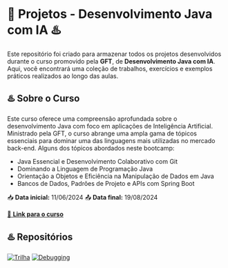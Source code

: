 # 🤖 Projetos - Desenvolvimento Java com IA ♨️

Este repositório foi criado para armazenar todos os projetos desenvolvidos durante o curso promovido pela **GFT**, de **Desenvolvimento Java com IA**. Aqui, você encontrará uma coleção de trabalhos, exercícios e exemplos práticos realizados ao longo das aulas.

## ♨️ Sobre o Curso
Este curso oferece uma compreensão aprofundada sobre o desenvolvimento Java com foco em aplicações de Inteligência Artificial. Ministrado pela GFT, o curso abrange uma ampla gama de tópicos essenciais para dominar uma das linguagens mais utilizadas no mercado back-end. Alguns dos tópicos abordados neste bootcamp:

* Java Essencial e Desenvolvimento Colaborativo com Git
* Dominando a Linguagem de Programação Java
* Orientação a Objetos e Eficiência na Manipulação de Dados em Java
* Bancos de Dados, Padrões de Projeto e APIs com Spring Boot

📥 **Data inicial:** 11/06/2024
📤 **Data final:** 19/08/2024

[🔗 **Link para o curso**](https://web.dio.me/track/coding-future-gft-desenvolvimento-java-com-ia)
ㅤ

## ♨️ Repositórios
[![Trilha](https://img.shields.io/badge/Trilha-Java%20B%C3%A1sico-f89820?labelColor=1FBED6&style=flat&logo=java&logoColor=white&link=https://github.com/digitalinnovationone/trilha-java-basico/tree/main)](https://github.com/digitalinnovationone/trilha-java-basico/tree/main)
[![Debugging](https://img.shields.io/badge/Debugging-Java-f89820?labelColor=1FBED6&style=flat&logo=java&logoColor=white&link=https://github.com/cami-la/debugging-java)](https://github.com/cami-la/debugging-java)
